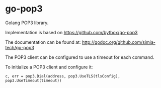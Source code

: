 go-pop3
=======

Golang POP3 library.

Implementation is based on https://github.com/bytbox/go-pop3

The documentation can be found at: http://godoc.org/github.com/simia-tech/go-pop3

The POP3 client can be configured to use a timeout for each command.

To initialize a POP3 client and configure it:

`c, err = pop3.Dial(address, pop3.UseTLS(tlsConfig), pop3.UseTimeout(timeout))`
